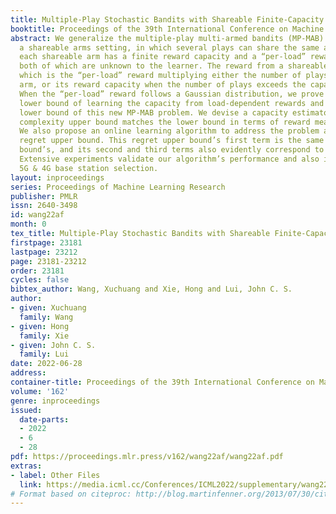 ```yaml
---
title: Multiple-Play Stochastic Bandits with Shareable Finite-Capacity Arms
booktitle: Proceedings of the 39th International Conference on Machine Learning
abstract: We generalize the multiple-play multi-armed bandits (MP-MAB) problem with
  a shareable arms setting, in which several plays can share the same arm. Furthermore,
  each shareable arm has a finite reward capacity and a “per-load” reward distribution,
  both of which are unknown to the learner. The reward from a shareable arm is load-dependent,
  which is the “per-load” reward multiplying either the number of plays pulling the
  arm, or its reward capacity when the number of plays exceeds the capacity limit.
  When the “per-load” reward follows a Gaussian distribution, we prove a sample complexity
  lower bound of learning the capacity from load-dependent rewards and also a regret
  lower bound of this new MP-MAB problem. We devise a capacity estimator whose sample
  complexity upper bound matches the lower bound in terms of reward means and capacities.
  We also propose an online learning algorithm to address the problem and prove its
  regret upper bound. This regret upper bound’s first term is the same as regret lower
  bound’s, and its second and third terms also evidently correspond to lower bound’s.
  Extensive experiments validate our algorithm’s performance and also its gain in
  5G & 4G base station selection.
layout: inproceedings
series: Proceedings of Machine Learning Research
publisher: PMLR
issn: 2640-3498
id: wang22af
month: 0
tex_title: Multiple-Play Stochastic Bandits with Shareable Finite-Capacity Arms
firstpage: 23181
lastpage: 23212
page: 23181-23212
order: 23181
cycles: false
bibtex_author: Wang, Xuchuang and Xie, Hong and Lui, John C. S.
author:
- given: Xuchuang
  family: Wang
- given: Hong
  family: Xie
- given: John C. S.
  family: Lui
date: 2022-06-28
address:
container-title: Proceedings of the 39th International Conference on Machine Learning
volume: '162'
genre: inproceedings
issued:
  date-parts:
  - 2022
  - 6
  - 28
pdf: https://proceedings.mlr.press/v162/wang22af/wang22af.pdf
extras:
- label: Other Files
  link: https://media.icml.cc/Conferences/ICML2022/supplementary/wang22af-supp.zip
# Format based on citeproc: http://blog.martinfenner.org/2013/07/30/citeproc-yaml-for-bibliographies/
---
```

